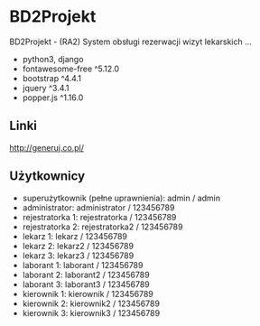 # BD2Projekt
BD2Projekt - (RA2) System obsługi rezerwacji wizyt lekarskich
...

- python3, django
- fontawesome-free ^5.12.0
- bootstrap ^4.4.1
- jquery ^3.4.1
- popper.js ^1.16.0

## Linki

http://generuj.co.pl/

## Użytkownicy
- superużytkownik (pełne uprawnienia): admin / admin
- administrator: administrator / 123456789
- rejestratorka 1: rejestratorka / 123456789
- rejestratorka 2: rejestratorka2 / 123456789
- lekarz 1: lekarz / 123456789
- lekarz 2: lekarz2 / 123456789
- lekarz 3: lekarz3 / 123456789
- laborant 1: laborant / 123456789
- laborant 2: laborant2 / 123456789
- laborant 3: laborant3 / 123456789
- kierownik 1: kierownik / 123456789
- kierownik 2: kierownik2 / 123456789
- kierownik 3: kierownik3 / 123456789
